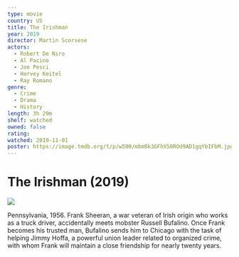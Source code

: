 ```yaml
---
type: movie
country: US
title: The Irishman
year: 2019
director: Martin Scorsese
actors:
  - Robert De Niro
  - Al Pacino
  - Joe Pesci
  - Harvey Keitel
  - Ray Romano
genre:
  - Crime
  - Drama
  - History
length: 3h 29m
shelf: watched
owned: false
rating:
watched: 2019-11-01
poster: https://image.tmdb.org/t/p/w500/mbm8k3GFhXS0ROd9AD1gqYbIFbM.jpg
---
```


# The Irishman (2019)

![](https://image.tmdb.org/t/p/w500/mbm8k3GFhXS0ROd9AD1gqYbIFbM.jpg)

Pennsylvania, 1956. Frank Sheeran, a war veteran of Irish origin who works as a truck driver, accidentally meets mobster Russell Bufalino. Once Frank becomes his trusted man, Bufalino sends him to Chicago with the task of helping Jimmy Hoffa, a powerful union leader related to organized crime, with whom Frank will maintain a close friendship for nearly twenty years.